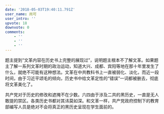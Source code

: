 ```yaml
---
date: '2018-05-03T19:40:11.791Z'
user_name: 尚可
user_intro: ''
upvote: 18
downvote: 0
comments:
    - ''
    - ''
    - ''
---
```


题主提到“文革内容在历史书上完整的展现过”，说明题主根本不了解文革。如果题主了解一系列文革时期的政治运动，知道大兴、成都、宾阳等地在那十年里发生了什么，就绝不可能有这种想法。文革在中共教科书上一直被弱化、淡化，而近一段时间，由于习近平颂毛的倾向，历史书中给文革定性的“错误”一词都被删去，彻底将文革美化了。

共产党对于历史的修改和遮掩不在少数。六四由于涉及二共的黑历史，一直是无人敢提的禁区。各类历史书都对其讳莫如深。和文革一样，共产党政府控制下的教育部编写人员是绝对不会将真正的黑历史呈现在学生面前的。
